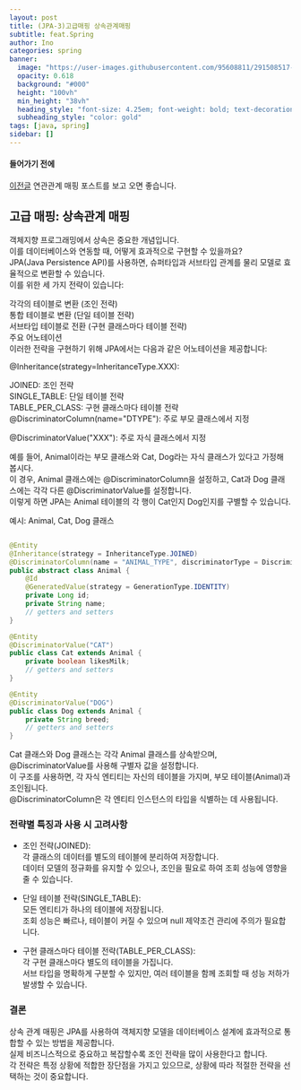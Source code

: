 ```yaml
---
layout: post
title: (JPA-3)고급매핑 상속관계매핑
subtitle: feat.Spring
author: Ino
categories: spring
banner:
  image: "https://user-images.githubusercontent.com/95608811/291508517-1966009e-4c10-4089-a793-f3f778f31809.png"
  opacity: 0.618
  background: "#000"
  height: "100vh"
  min_height: "38vh"
  heading_style: "font-size: 4.25em; font-weight: bold; text-decoration: underline"
  subheading_style: "color: gold"
tags: [java, spring]
sidebar: []
---
```


#### 들어가기 전에

[이전글](https://blog.inlee.kr/spring/2023/12/09/%EC%97%B0%EA%B4%80%EA%B4%B8%EA%B3%84%EB%A7%A4%ED%95%91.html) 연관관계 매핑 포스트를 보고 오면 좋습니다.

## 고급 매핑: 상속관계 매핑

객체지향 프로그래밍에서 상속은 중요한 개념입니다.     
이를 데이터베이스와 연동할 때, 어떻게 효과적으로 구현할 수 있을까요?    
JPA(Java Persistence API)를 사용하면, 슈퍼타입과 서브타입 관계를 물리 모델로 효율적으로 변환할 수 있습니다.     
이를 위한 세 가지 전략이 있습니다:

각각의 테이블로 변환 (조인 전략)    
통합 테이블로 변환 (단일 테이블 전략)   
서브타입 테이블로 전환 (구현 클래스마다 테이블 전략)    
주요 어노테이션   
이러한 전략을 구현하기 위해 JPA에서는 다음과 같은 어노테이션을 제공합니다:    

@Inheritance(strategy=InheritanceType.XXX):   

JOINED: 조인 전략   
SINGLE_TABLE: 단일 테이블 전략    
TABLE_PER_CLASS: 구현 클래스마다 테이블 전략    
@DiscriminatorColumn(name="DTYPE"): 주로 부모 클래스에서 지정   

@DiscriminatorValue("XXX"): 주로 자식 클래스에서 지정   
    
예를 들어, Animal이라는 부모 클래스와 Cat, Dog라는 자식 클래스가 있다고 가정해 봅시다.    
이 경우, Animal 클래스에는 @DiscriminatorColumn을 설정하고, Cat과 Dog 클래스에는 각각 다른 @DiscriminatorValue를 설정합니다.    
이렇게 하면 JPA는 Animal 테이블의 각 행이 Cat인지 Dog인지를 구별할 수 있습니다.   

예시: Animal, Cat, Dog 클래스

```java

@Entity
@Inheritance(strategy = InheritanceType.JOINED)
@DiscriminatorColumn(name = "ANIMAL_TYPE", discriminatorType = DiscriminatorType.STRING)
public abstract class Animal {
    @Id
    @GeneratedValue(strategy = GenerationType.IDENTITY)
    private Long id;
    private String name;
    // getters and setters
}

@Entity
@DiscriminatorValue("CAT")
public class Cat extends Animal {
    private boolean likesMilk;
    // getters and setters
}

@Entity
@DiscriminatorValue("DOG")
public class Dog extends Animal {
    private String breed;
    // getters and setters
}

```

Cat 클래스와 Dog 클래스는 각각 Animal 클래스를 상속받으며, @DiscriminatorValue를 사용해 구별자 값을 설정합니다.   
이 구조를 사용하면, 각 자식 엔티티는 자신의 테이블을 가지며, 부모 테이블(Animal)과 조인됩니다.    
@DiscriminatorColumn은 각 엔티티 인스턴스의 타입을 식별하는 데 사용됩니다.    

### 전략별 특징과 사용 시 고려사항
- 조인 전략(JOINED):    
각 클래스의 데이터를 별도의 테이블에 분리하여 저장합니다.   
데이터 모델의 정규화를 유지할 수 있으나, 조인을 필요로 하여 조회 성능에 영향을 줄 수 있습니다.    

- 단일 테이블 전략(SINGLE_TABLE):   
모든 엔티티가 하나의 테이블에 저장됩니다.   
조회 성능은 빠르나, 테이블이 커질 수 있으며 null 제약조건 관리에 주의가 필요합니다.   

- 구현 클래스마다 테이블 전략(TABLE_PER_CLASS):   
각 구현 클래스마다 별도의 테이블을 가집니다.    
서브 타입을 명확하게 구분할 수 있지만, 여러 테이블을 함께 조회할 때 성능 저하가 발생할 수 있습니다.   

### 결론
상속 관계 매핑은 JPA를 사용하여 객체지향 모델을 데이터베이스 설계에 효과적으로 통합할 수 있는 방법을 제공합니다.    
실제 비즈니스적으로 중요하고 복잡할수록 조인 전략을 많이 사용한다고 합니다.   
각 전략은 특정 상황에 적합한 장단점을 가지고 있으므로, 상황에 따라 적절한 전략을 선택하는 것이 중요합니다.

